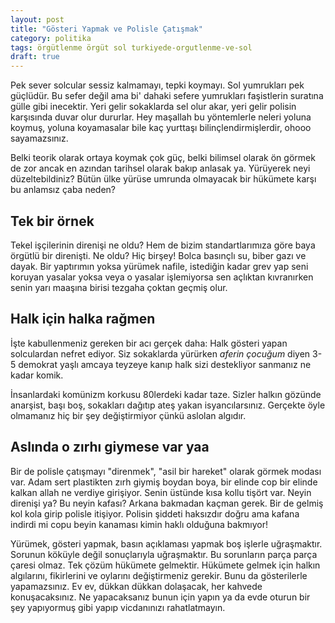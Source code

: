 ```yaml
---
layout: post
title: "Gösteri Yapmak ve Polisle Çatışmak"
category: politika
tags: örgütlenme örgüt sol turkiyede-orgutlenme-ve-sol
draft: true
---
```


Pek sever solcular sessiz kalmamayı, tepki koymayı. Sol yumrukları pek güçlüdür. Bu sefer değil ama bi' dahaki sefere yumrukları faşistlerin suratına gülle gibi inecektir. Yeri gelir sokaklarda sel olur akar, yeri gelir polisin karşısında duvar olur dururlar. Hey maşallah bu yöntemlerle neleri yoluna koymuş, yoluna koyamasalar bile kaç yurttaşı bilinçlendirmişlerdir, ohooo sayamazsınız.

Belki teorik olarak ortaya koymak çok güç, belki bilimsel olarak ön görmek de zor ancak en azından tarihsel olarak bakıp anlasak ya. Yürüyerek neyi düzeltebildiniz? Bütün ülke yürüse umrunda olmayacak bir hükümete karşı bu anlamsız çaba neden?

Tek bir örnek
-------------

Tekel işçilerinin direnişi ne oldu? Hem de bizim standartlarımıza göre baya örgütlü bir direnişti. Ne oldu? Hiç birşey! Bolca basınçlı su, biber gazı ve dayak. Bir yaptırımın yoksa yürümek nafile, istediğin kadar grev yap seni koruyan yasalar yoksa veya o yasalar işlemiyorsa sen açlıktan kıvranırken senin yarı maaşına birisi tezgaha çoktan geçmiş olur.

Halk için halka rağmen
----------------------

İşte kabullenmeniz gereken bir acı gerçek daha: Halk gösteri yapan solculardan nefret ediyor. Siz sokaklarda yürürken _aferin çocuğum_ diyen 3-5 demokrat yaşlı amcaya teyzeye kanıp halk sizi destekliyor sanmanız ne kadar komik.

İnsanlardaki komünizm korkusu 80lerdeki kadar taze. Sizler halkın gözünde anarşist, başı boş, sokakları dağıtıp ateş yakan isyancılarsınız. Gerçekte öyle olmamanız hiç bir şey değiştirmiyor çünkü aslolan algıdır.

Aslında o zırhı giymese var yaa
-------------------------------

Bir de polisle çatışmayı "direnmek", "asil bir hareket" olarak görmek modası var. Adam sert plastikten zırh giymiş boydan boya, bir elinde cop bir elinde kalkan allah ne verdiye girişiyor. Senin üstünde kısa kollu tişört var. Neyin direnişi ya? Bu neyin kafası? Arkana bakmadan kaçman gerek. Bir de gelmiş kol kola girip polisle itişiyor. Polisin şiddeti haksızdır doğru ama kafana indirdi mi copu beyin kanaması kimin haklı olduğuna bakmıyor!

Yürümek, gösteri yapmak, basın açıklaması yapmak boş işlerle uğraşmaktır. Sorunun köküyle değil sonuçlarıyla uğraşmaktır. Bu sorunların parça parça çaresi olmaz. Tek çözüm hükümete gelmektir. Hükümete gelmek için halkın algılarını, fikirlerini ve oylarını değiştirmeniz gerekir. Bunu da gösterilerle yapamazsınız. Ev ev, dükkan dükkan dolaşacak, her kahvede konuşacaksınız. Ne yapacaksanız bunun için yapın ya da evde oturun bir şey yapıyormuş gibi yapıp vicdanınızı rahatlatmayın.